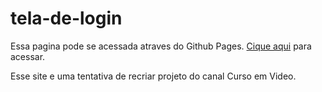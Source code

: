 # tela-de-login
 
Essa pagina pode se acessada atraves do Github Pages. <a href="https://alexsimao.github.io/tela-de-login/" target="_blank">Cique aqui</a> para acessar.

Esse site e uma tentativa de recriar projeto do canal Curso em Video.
